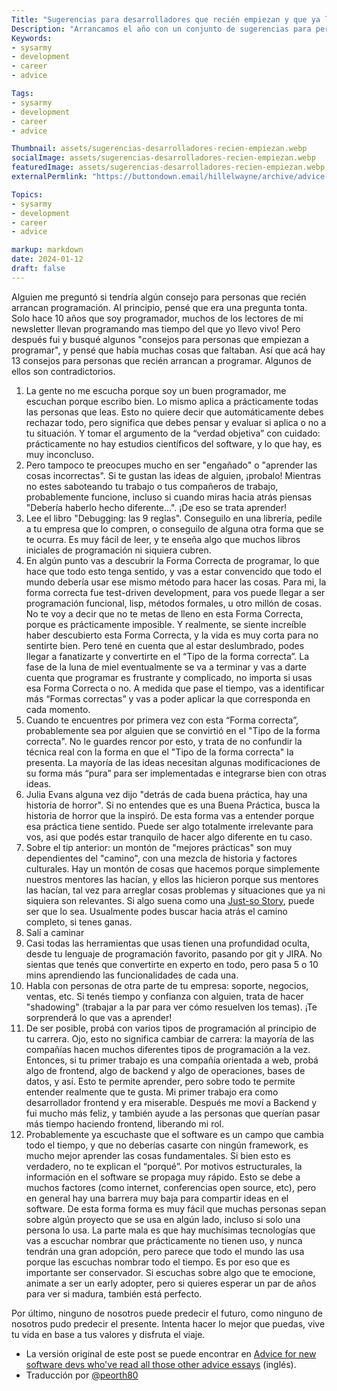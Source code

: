 ```yaml
---
Title: "Sugerencias para desarrolladores que recién empiezan y que ya leyeron todas las otras sugerencias"
Description: "Arrancamos el año con un conjunto de sugerencias para personas que estén empezando a dar sus primeros pasos en el mundo del desarrollo"
Keywords:
- sysarmy
- development
- career
- advice

Tags:
- sysarmy
- development
- career
- advice

Thumbnail: assets/sugerencias-desarrolladores-recien-empiezan.webp
socialImage: assets/sugerencias-desarrolladores-recien-empiezan.webp
featuredImage: assets/sugerencias-desarrolladores-recien-empiezan.webp
externalPermlink: "https://buttondown.email/hillelwayne/archive/advice-for-new-software-devs-whove-read-all-those/"

Topics:
- sysarmy
- development
- career
- advice

markup: markdown
date: 2024-01-12
draft: false
---
```


Alguien me preguntó si tendría algún consejo para personas que recién arrancan programación. 
Al principio, pensé que era una pregunta tonta. Solo hace 10 años que soy programador, muchos de los lectores de mi newsletter llevan programando mas tiempo del que yo llevo vivo!
Pero después fui y busqué algunos "consejos para personas que empiezan a programar", y pensé que había muchas cosas que faltaban.
Así que acá hay 13 consejos para personas que recién arrancan a programar. Algunos de ellos son contradictorios.

1. La gente no me escucha porque soy un buen programador, me escuchan porque escribo bien. 
Lo mismo aplica a prácticamente todas las personas que leas. Esto no quiere decir que automáticamente debes rechazar todo, pero significa que debes pensar y evaluar si aplica o no a tu situación. 
Y tomar el argumento de la “verdad objetiva” con cuidado: prácticamente no hay estudios científicos del software, y lo que hay, es muy inconcluso. 
2. Pero tampoco te preocupes mucho en ser "engañado" o "aprender las cosas incorrectas". Si te gustan las ideas de alguien, ¡probalo! 
Mientras no estes saboteando tu trabajo o tus compañeros de trabajo, probablemente funcione, incluso si cuando miras hacia atrás piensas "Debería haberlo hecho diferente...". ¡De eso se trata aprender!
3. Lee el libro "Debugging: las 9 reglas". Conseguilo en una librería, pedile a tu empresa que lo compren, o conseguilo de alguna otra forma que se te ocurra. 
Es muy fácil de leer, y te enseña algo que muchos libros iniciales de programación ni siquiera cubren.
4. En algún punto vas a descubrir la Forma Correcta de programar, lo que hace que todo esto tenga sentido, y vas a estar convencido que todo el mundo debería usar ese mismo método para hacer las cosas. 
Para mi, la forma correcta fue test-driven development, para vos puede llegar a ser programación funcional, lisp, métodos formales, u otro millón de cosas.
No te voy a decir que no te metas de lleno en esta Forma Correcta, porque es prácticamente imposible. Y realmente, se siente increíble haber descubierto esta Forma Correcta, y la vida es muy corta para no sentirte bien. 
Pero tené en cuenta que al estar deslumbrado, podes llegar a fanatizarte y convertirte en el “Tipo de la forma correcta”. 
La fase de la luna de miel eventualmente se va a terminar y vas a darte cuenta que programar es frustrante y complicado, no importa si usas esa Forma Correcta o no. 
A medida que pase el tiempo, vas a identificar más “Formas correctas” y vas a poder aplicar la que corresponda en cada momento.
5. Cuando te encuentres por primera vez con esta “Forma correcta”, probablemente sea por alguien que se convirtió en el "Tipo de la forma correcta". 
No le guardes rencor por esto, y trata de no confundir la técnica real con la forma en que el "Tipo de la forma correcta" la presenta. 
La mayoría de las ideas necesitan algunas modificaciones de su forma más “pura” para ser implementadas e integrarse bien con otras ideas.
6. Julia Evans alguna vez dijo "detrás de cada buena práctica, hay una historia de horror". Si no entendes que es una Buena Práctica, busca la historia de horror que la inspiró. 
De esta forma vas a entender porque esa práctica tiene sentido. Puede ser algo totalmente irrelevante para vos, asi que podés estar tranquilo de hacer algo diferente en tu caso.
7. Sobre el tip anterior: un montón de "mejores prácticas" son muy dependientes del "camino", con una mezcla de historia y factores culturales. 
Hay un montón de cosas que hacemos porque simplemente nuestros mentores las hacían, y ellos las hicieron porque sus mentores las hacían, tal vez para arreglar cosas problemas y situaciones que ya ni siquiera son relevantes. 
Si algo suena como una [Just-so Story](https://en.wikipedia.org/wiki/Just-so_story), puede ser que lo sea.  Usualmente podes buscar hacia atrás el camino completo, si tenes ganas. 
8. Salí a caminar
9. Casi todas las herramientas que usas tienen una profundidad oculta, desde tu lenguaje de programación favorito, pasando por git y JIRA. 
No sientas que tenés que convertirte en experto en todo, pero pasa 5 o 10 mins aprendiendo las funcionalidades de cada una.
10. Habla con personas de otra parte de tu empresa: soporte, negocios, ventas, etc. Si tenés tiempo y confianza con alguien, trata de hacer "shadowing" (trabajar a la par para ver cómo resuelven los temas). 
¡Te sorprenderá lo que vas a aprender!
11. De ser posible, probá con varios tipos de programación al principio de tu carrera. Ojo, esto no significa cambiar de carrera: la mayoría de las compañías hacen muchos diferentes tipos de programación a la vez. 
Entonces, si tu primer trabajo es una compañía orientada a web, probá algo de frontend, algo de backend y algo de operaciones, bases de datos, y así. 
Esto te permite aprender, pero sobre todo te permite entender realmente que te gusta. Mi primer trabajo era como desarrollador frontend y era miserable. 
Después me moví a Backend y fui mucho más feliz, y también ayude a las personas que querían pasar más tiempo haciendo frontend, liberando mi rol.
12. Probablemente ya escuchaste que el software es un campo que cambia todo el tiempo, y que no deberías casarte con ningún framework, es mucho mejor aprender las cosas fundamentales. 
Si bien esto es verdadero, no te explican el “porqué”. Por motivos estructurales, la información en el software se propaga muy rápido. 
Esto se debe a muchos factores (como internet, conferencias open source, etc), pero en general hay una barrera muy baja para compartir ideas en el software. 
De esta forma forma es muy fácil que muchas personas sepan sobre algún proyecto que se usa en algún lado, incluso si solo una persona lo usa.
La parte mala es que hay muchísimas tecnologías que vas a escuchar nombrar que prácticamente no tienen uso, y nunca tendrán una gran adopción,
pero parece que todo el mundo las usa porque las escuchas nombrar todo el tiempo. Es por eso que es importante ser conservador. 
Si escuchas sobre algo que te emocione, animate a ser un early adopter, pero si quieres esperar un par de años para ver si madura, también está perfecto.

Por último, ninguno de nosotros puede predecir el futuro, como ninguno de nosotros pudo predecir el presente. Intenta hacer lo mejor que puedas, vive tu vida en base a tus valores y disfruta el viaje.

* La versión original de este post se puede encontrar en [Advice for new software devs who've read all those other advice essays](https://buttondown.email/hillelwayne/archive/advice-for-new-software-devs-whove-read-all-those/) (inglés).
* Traducción por [@peorth80](https://twitter.com/peorth)

